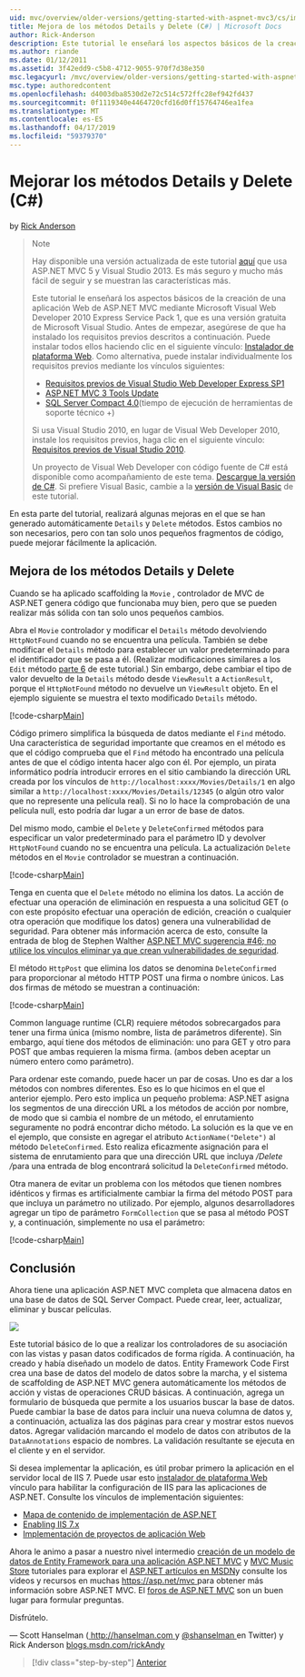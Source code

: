 ```yaml
---
uid: mvc/overview/older-versions/getting-started-with-aspnet-mvc3/cs/improving-the-details-and-delete-methods
title: Mejora de los métodos Details y Delete (C#) | Microsoft Docs
author: Rick-Anderson
description: Este tutorial le enseñará los aspectos básicos de la creación de una aplicación Web de ASP.NET MVC mediante Microsoft Visual Web Developer 2010 Express Service Pack 1, que es...
ms.author: riande
ms.date: 01/12/2011
ms.assetid: 3f42edd9-c5b8-4712-9055-970f7d38e350
msc.legacyurl: /mvc/overview/older-versions/getting-started-with-aspnet-mvc3/cs/improving-the-details-and-delete-methods
msc.type: authoredcontent
ms.openlocfilehash: d4003dba8530d2e72c514c572ffc28ef942fd437
ms.sourcegitcommit: 0f1119340e4464720cfd16d0ff15764746ea1fea
ms.translationtype: MT
ms.contentlocale: es-ES
ms.lasthandoff: 04/17/2019
ms.locfileid: "59379370"
---
```

# <a name="improving-the-details-and-delete-methods-c"></a>Mejorar los métodos Details y Delete (C#)

by [Rick Anderson]((https://twitter.com/RickAndMSFT))

> > [!NOTE]
> > Hay disponible una versión actualizada de este tutorial [aquí](../../../getting-started/introduction/getting-started.md) que usa ASP.NET MVC 5 y Visual Studio 2013. Es más seguro y mucho más fácil de seguir y se muestran las características más.
> 
> 
> Este tutorial le enseñará los aspectos básicos de la creación de una aplicación Web de ASP.NET MVC mediante Microsoft Visual Web Developer 2010 Express Service Pack 1, que es una versión gratuita de Microsoft Visual Studio. Antes de empezar, asegúrese de que ha instalado los requisitos previos descritos a continuación. Puede instalar todos ellos haciendo clic en el siguiente vínculo: [Instalador de plataforma Web](https://www.microsoft.com/web/gallery/install.aspx?appid=VWD2010SP1Pack). Como alternativa, puede instalar individualmente los requisitos previos mediante los vínculos siguientes:
> 
> - [Requisitos previos de Visual Studio Web Developer Express SP1](https://www.microsoft.com/web/gallery/install.aspx?appid=VWD2010SP1Pack)
> - [ASP.NET MVC 3 Tools Update](https://www.microsoft.com/web/gallery/install.aspx?appsxml=&amp;appid=MVC3)
> - [SQL Server Compact 4.0](https://www.microsoft.com/web/gallery/install.aspx?appid=SQLCE;SQLCEVSTools_4_0)(tiempo de ejecución de herramientas de soporte técnico +)
> 
> Si usa Visual Studio 2010, en lugar de Visual Web Developer 2010, instale los requisitos previos, haga clic en el siguiente vínculo: [Requisitos previos de Visual Studio 2010](https://www.microsoft.com/web/gallery/install.aspx?appsxml=&amp;appid=VS2010SP1Pack).
> 
> Un proyecto de Visual Web Developer con código fuente de C# está disponible como acompañamiento de este tema. [Descargue la versión de C#](https://code.msdn.microsoft.com/Introduction-to-MVC-3-10d1b098). Si prefiere Visual Basic, cambie a la [versión de Visual Basic](../vb/intro-to-aspnet-mvc-3.md) de este tutorial.


En esta parte del tutorial, realizará algunas mejoras en el que se han generado automáticamente `Details` y `Delete` métodos. Estos cambios no son necesarios, pero con tan solo unos pequeños fragmentos de código, puede mejorar fácilmente la aplicación.

## <a name="improving-the-details-and-delete-methods"></a>Mejora de los métodos Details y Delete

Cuando se ha aplicado scaffolding la `Movie` , controlador de MVC de ASP.NET genera código que funcionaba muy bien, pero que se pueden realizar más sólida con tan solo unos pequeños cambios.

Abra el `Movie` controlador y modificar el `Details` método devolviendo `HttpNotFound` cuando no se encuentra una película. También se debe modificar el `Details` método para establecer un valor predeterminado para el identificador que se pasa a él. (Realizar modificaciones similares a los `Edit` método [parte 6](examining-the-edit-methods-and-edit-view.md) de este tutorial.) Sin embargo, debe cambiar el tipo de valor devuelto de la `Details` método desde `ViewResult` a `ActionResult`, porque el `HttpNotFound` método no devuelve un `ViewResult` objeto. En el ejemplo siguiente se muestra el texto modificado `Details` método.

[!code-csharp[Main](improving-the-details-and-delete-methods/samples/sample1.cs)]

Código primero simplifica la búsqueda de datos mediante el `Find` método. Una característica de seguridad importante que creamos en el método es que el código comprueba que el `Find` método ha encontrado una película antes de que el código intenta hacer algo con él. Por ejemplo, un pirata informático podría introducir errores en el sitio cambiando la dirección URL creada por los vínculos de `http://localhost:xxxx/Movies/Details/1` en algo similar a `http://localhost:xxxx/Movies/Details/12345` (o algún otro valor que no represente una película real). Si no lo hace la comprobación de una película null, esto podría dar lugar a un error de base de datos.

Del mismo modo, cambie el `Delete` y `DeleteConfirmed` métodos para especificar un valor predeterminado para el parámetro ID y devolver `HttpNotFound` cuando no se encuentra una película. La actualización `Delete` métodos en el `Movie` controlador se muestran a continuación.

[!code-csharp[Main](improving-the-details-and-delete-methods/samples/sample2.cs)]

Tenga en cuenta que el `Delete` método no elimina los datos. La acción de efectuar una operación de eliminación en respuesta a una solicitud GET (o con este propósito efectuar una operación de edición, creación o cualquier otra operación que modifique los datos) genera una vulnerabilidad de seguridad. Para obtener más información acerca de esto, consulte la entrada de blog de Stephen Walther [ASP.NET MVC sugerencia #46; no utilice los vínculos eliminar ya que crean vulnerabilidades de seguridad](http://stephenwalther.com/blog/archive/2009/01/21/asp.net-mvc-tip-46-ndash-donrsquot-use-delete-links-because.aspx).

El método `HttpPost` que elimina los datos se denomina `DeleteConfirmed` para proporcionar al método HTTP POST una firma o nombre únicos. Las dos firmas de método se muestran a continuación:

[!code-csharp[Main](improving-the-details-and-delete-methods/samples/sample3.cs)]

Common language runtime (CLR) requiere métodos sobrecargados para tener una firma única (mismo nombre, lista de parámetros diferente). Sin embargo, aquí tiene dos métodos de eliminación: uno para GET y otro para POST que ambas requieren la misma firma. (ambos deben aceptar un número entero como parámetro).

Para ordenar este comando, puede hacer un par de cosas. Uno es dar a los métodos con nombres diferentes. Eso es lo que hicimos en el que el anterior ejemplo. Pero esto implica un pequeño problema: ASP.NET asigna los segmentos de una dirección URL a los métodos de acción por nombre, de modo que si cambia el nombre de un método, el enrutamiento seguramente no podrá encontrar dicho método. La solución es la que ve en el ejemplo, que consiste en agregar el atributo `ActionName("Delete")` al método `DeleteConfirmed`. Esto realiza eficazmente asignación para el sistema de enrutamiento para que una dirección URL que incluya <em>/Delete /</em>para una entrada de blog encontrará solicitud la `DeleteConfirmed` método.

Otra manera de evitar un problema con los métodos que tienen nombres idénticos y firmas es artificialmente cambiar la firma del método POST para que incluya un parámetro no utilizado. Por ejemplo, algunos desarrolladores agregar un tipo de parámetro `FormCollection` que se pasa al método POST y, a continuación, simplemente no usa el parámetro:

[!code-csharp[Main](improving-the-details-and-delete-methods/samples/sample4.cs)]

## <a name="wrapping-up"></a>Conclusión

Ahora tiene una aplicación ASP.NET MVC completa que almacena datos en una base de datos de SQL Server Compact. Puede crear, leer, actualizar, eliminar y buscar películas.

![](improving-the-details-and-delete-methods/_static/image1.png)

Este tutorial básico de lo que a realizar los controladores de su asociación con las vistas y pasan datos codificados de forma rígida. A continuación, ha creado y había diseñado un modelo de datos. Entity Framework Code First crea una base de datos del modelo de datos sobre la marcha, y el sistema de scaffolding de ASP.NET MVC genera automáticamente los métodos de acción y vistas de operaciones CRUD básicas. A continuación, agrega un formulario de búsqueda que permite a los usuarios buscar la base de datos. Puede cambiar la base de datos para incluir una nueva columna de datos y, a continuación, actualiza las dos páginas para crear y mostrar estos nuevos datos. Agregar validación marcando el modelo de datos con atributos de la `DataAnnotations` espacio de nombres. La validación resultante se ejecuta en el cliente y en el servidor.

Si desea implementar la aplicación, es útil probar primero la aplicación en el servidor local de IIS 7. Puede usar esto [instalador de plataforma Web](https://www.microsoft.com/web/gallery/install.aspx?appsxml=&amp;appid=ASPNET;) vínculo para habilitar la configuración de IIS para las aplicaciones de ASP.NET. Consulte los vínculos de implementación siguientes:

- [Mapa de contenido de implementación de ASP.NET](https://msdn.microsoft.com/library/dd394698.aspx)
- [Enabling IIS 7.x](https://blogs.msdn.com/b/rickandy/archive/2011/03/14/enabling-iis-7-x-on-windows-7-vista-sp1-windows-2008-windows-2008-r2.aspx)
- [Implementación de proyectos de aplicación Web](https://msdn.microsoft.com/library/dd394698.aspx)

Ahora le animo a pasar a nuestro nivel intermedio [creación de un modelo de datos de Entity Framework para una aplicación ASP.NET MVC](../../../getting-started/getting-started-with-ef-using-mvc/creating-an-entity-framework-data-model-for-an-asp-net-mvc-application.md) y [MVC Music Store](../../mvc-music-store/mvc-music-store-part-1.md) tutoriales para explorar el [ASP.NET artículos en MSDN](https://msdn.microsoft.com/library/gg416514(VS.98).aspx)y consulte los vídeos y recursos en muchas [ https://asp.net/mvc ](https://asp.net/mvc) para obtener más información sobre ASP.NET MVC. El [foros de ASP.NET MVC](https://forums.asp.net/1146.aspx) son un buen lugar para formular preguntas.

Disfrútelo.

— Scott Hanselman ([ http://hanselman.com ](http://hanselman.com) y [ @shanselman ](http://twitter.com/shanselman) en Twitter) y Rick Anderson [blogs.msdn.com/rickAndy](https://blogs.msdn.com/rickAndy)

> [!div class="step-by-step"]
> [Anterior](adding-validation-to-the-model.md)
